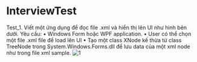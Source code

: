 # InterviewTest
 
Test_1. Viết một ứng dụng để đọc file .xml và hiển thị lên UI như hình bên dưới.
	Yêu cầu: 
•	Windows Form hoặc WPF application.
•	User có thể chọn một file .xml file để load lên UI
•	Tạo một class XNode kế thừa từ class TreeNode trong System.Windows.Forms.dll để lưu data của một xml node như trong file xml sample.
![1](https://user-images.githubusercontent.com/74334975/230142396-e86d22e9-6ad7-48db-845c-644766b294e1.jpg)

